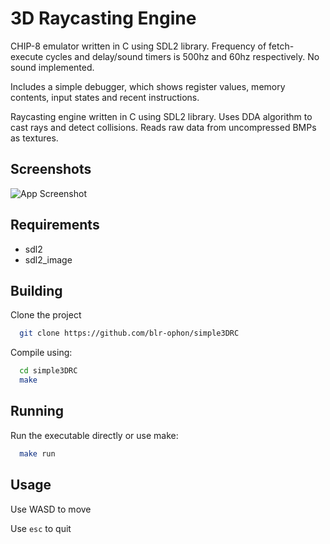 
# 3D Raycasting Engine

CHIP-8 emulator written in C using SDL2 library. Frequency of fetch-execute cycles and delay/sound timers is 500hz and 60hz respectively. No sound implemented.

Includes a simple debugger, which shows register values, memory contents, input states and recent instructions.

Raycasting engine written in C using SDL2 library. Uses DDA algorithm to cast rays and detect collisions. Reads raw data from uncompressed BMPs as textures.


## Screenshots

![App Screenshot](https://i.imgur.com/a/Iz4rI5b)


## Requirements

- sdl2
- sdl2_image



## Building
Clone the project
```bash
  git clone https://github.com/blr-ophon/simple3DRC
```
Compile using:

```bash
  cd simple3DRC 
  make
```
## Running

Run the executable directly or use make:

```bash
  make run
```



## Usage

Use WASD to move

Use `esc` to quit 

